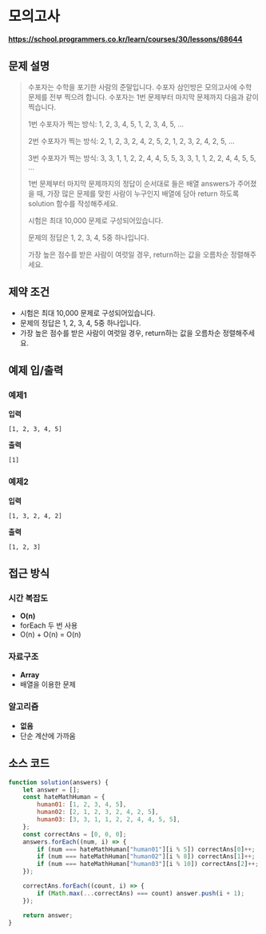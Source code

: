 # 모의고사

**https://school.programmers.co.kr/learn/courses/30/lessons/68644**

## 문제 설명

> 수포자는 수학을 포기한 사람의 준말입니다. 수포자 삼인방은 모의고사에 수학 문제를 전부 찍으려 합니다. 수포자는 1번 문제부터 마지막 문제까지 다음과 같이 찍습니다.
>
> 1번 수포자가 찍는 방식: 1, 2, 3, 4, 5, 1, 2, 3, 4, 5, ...
>
> 2번 수포자가 찍는 방식: 2, 1, 2, 3, 2, 4, 2, 5, 2, 1, 2, 3, 2, 4, 2, 5, ...
>
> 3번 수포자가 찍는 방식: 3, 3, 1, 1, 2, 2, 4, 4, 5, 5, 3, 3, 1, 1, 2, 2, 4, 4, 5, 5, ...
>
> 1번 문제부터 마지막 문제까지의 정답이 순서대로 들은 배열 answers가 주어졌을 때, 가장 많은 문제를 맞힌 사람이 누구인지 배열에 담아 return 하도록 solution 함수를 작성해주세요.
>
> 시험은 최대 10,000 문제로 구성되어있습니다.
>
> 문제의 정답은 1, 2, 3, 4, 5중 하나입니다.
>
> 가장 높은 점수를 받은 사람이 여럿일 경우, return하는 값을 오름차순 정렬해주세요.

## 제약 조건

-   시험은 최대 10,000 문제로 구성되어있습니다.
-   문제의 정답은 1, 2, 3, 4, 5중 하나입니다.
-   가장 높은 점수를 받은 사람이 여럿일 경우, return하는 값을 오름차순 정렬해주세요.

## 예제 입/출력

### 예제1

**입력**

```
[1, 2, 3, 4, 5]
```

**출력**

```
[1]
```

### 예제2

**입력**

```
[1, 3, 2, 4, 2]
```

**출력**

```
[1, 2, 3]
```

## 접근 방식

### 시간 복잡도

-   **O(n)**
-   forEach 두 번 사용
-   O(n) + O(n) = O(n)

### 자료구조

-   **Array**
-   배열을 이용한 문제

### 알고리즘

-   **없음**
-   단순 계산에 가까움

## 소스 코드

```javascript
function solution(answers) {
    let answer = [];
    const hateMathHuman = {
        human01: [1, 2, 3, 4, 5],
        human02: [2, 1, 2, 3, 2, 4, 2, 5],
        human03: [3, 3, 1, 1, 2, 2, 4, 4, 5, 5],
    };
    const correctAns = [0, 0, 0];
    answers.forEach((num, i) => {
        if (num === hateMathHuman["human01"][i % 5]) correctAns[0]++;
        if (num === hateMathHuman["human02"][i % 8]) correctAns[1]++;
        if (num === hateMathHuman["human03"][i % 10]) correctAns[2]++;
    });

    correctAns.forEach((count, i) => {
        if (Math.max(...correctAns) === count) answer.push(i + 1);
    });

    return answer;
}
```
